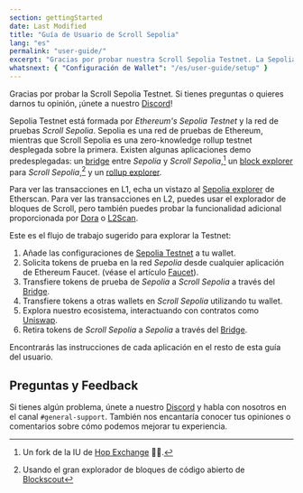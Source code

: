 ```yaml
---
section: gettingStarted
date: Last Modified
title: "Guía de Usuario de Scroll Sepolia"
lang: "es"
permalink: "user-guide/"
excerpt: "Gracias por probar nuestra Scroll Sepolia Testnet. La Sepolia Testnet está formada por la Sepolia Testnet de Ethereum y la red de pruebas Scroll Sepolia."
whatsnext: { "Configuración de Wallet": "/es/user-guide/setup" }
---
```


Gracias por probar la Scroll Sepolia Testnet. Si tienes preguntas o quieres darnos tu opinión, ¡únete a nuestro [Discord](https://discord.gg/scroll)!

Sepolia Testnet está formada por _Ethereum's Sepolia Testnet_ y la red de pruebas _Scroll Sepolia_. Sepolia es una red de pruebas de Ethereum, mientras que Scroll Sepolia es una zero-knowledge rollup testnet desplegada sobre la primera. Existen algunas aplicaciones demo predesplegadas: un [bridge](https://scroll.io/bridge) entre _Sepolia_ y _Scroll Sepolia_,[^1] un [block explorer](https://sepolia-blockscout.scroll.io/) para _Scroll Sepolia_,[^2] y un [rollup explorer](https://scroll.io/rollupscan).

Para ver las transacciones en L1, echa un vistazo al [Sepolia explorer](https://sepolia.etherscan.io/) de Etherscan.
Para ver las transacciones en L2, puedes usar el explorador de bloques de Scroll, pero también puedes probar la funcionalidad adicional proporcionada por [Dora](https://www.ondora.xyz/network/scroll-sepolia/interactions) o [L2Scan](https://scroll.l2scan.co/).

Este es el flujo de trabajo sugerido para explorar la Testnet:

1. Añade las configuraciones de [Sepolia Testnet](https://scroll.io/portal) a tu wallet.
2. Solicita tokens de prueba en la red _Sepolia_ desde cualquier aplicación de Ethereum Faucet. (véase el artículo [Faucet](/es/user-guide/faucet)).
3. Transfiere tokens de prueba de _Sepolia_ a _Scroll Sepolia_ a través del [Bridge](https://scroll.io/bridge).
4. Transfiere tokens a otras wallets en _Scroll Sepolia_ utilizando tu wallet.
5. Explora nuestro ecosistema, interactuando con contratos como [Uniswap](http://uniswap-showcase.sepolia.scroll.xyz/).
6. Retira tokens de _Scroll Sepolia_ a _Sepolia_ a través del [Bridge](https://scroll.io/bridge).

Encontrarás las instrucciones de cada aplicación en el resto de esta guía del usuario.

<!-- TODO: Add Aave back in item number 5 once live. -->

## Preguntas y Feedback

Si tienes algún problema, únete a nuestro [Discord](https://discord.gg/scroll) y habla con nosotros en el canal `#general-support`. También nos encantaría conocer tus opiniones o comentarios sobre cómo podemos mejorar tu experiencia.

[^1]: Un fork de la IU de [Hop Exchange](https://hop.exchange/) 🐇🙌.
[^2]: Usando el gran explorador de bloques de código abierto de [Blockscout](https://blockscout.com/)
